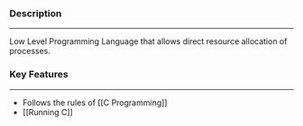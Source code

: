 ### Description
---
Low Level Programming Language that allows direct resource allocation of processes.
### Key Features
---
- Follows the rules of [[C Programming]]
- [[Running C]]